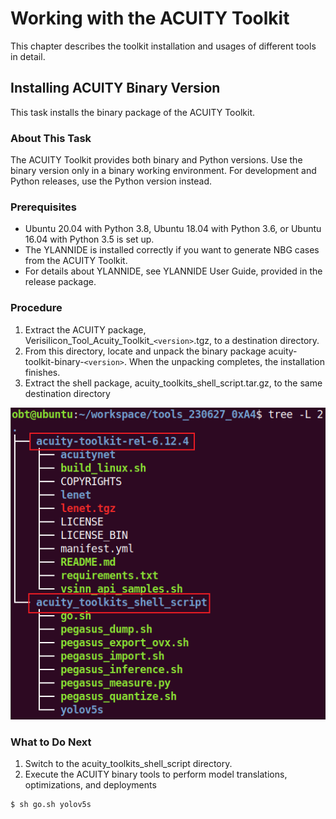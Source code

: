 # Working with the ACUITY Toolkit
This chapter describes the toolkit installation and usages of different tools in detail.

## Installing ACUITY Binary Version
This task installs the binary package of the ACUITY Toolkit.

### About This Task
The ACUITY Toolkit provides both binary and Python versions. Use the binary version only in a binary working environment. For development and Python releases, use the Python version instead.

### Prerequisites 

  - Ubuntu 20.04 with Python 3.8, Ubuntu 18.04 with Python 3.6, or Ubuntu 16.04 with Python 3.5 is set up.
  - The YLANNIDE is installed correctly if you want to generate NBG cases from the ACUITY Toolkit.
  - For details about YLANNIDE, see YLANNIDE User Guide, provided in the release package.

### Procedure
1. Extract the ACUITY package, Verisilicon_Tool_Acuity_Toolkit_`<version>`.tgz, to a destination directory.
2. From this directory, locate and unpack the binary package acuity-toolkit-binary-`<version>`. When the unpacking completes, the installation finishes.
3. Extract the shell package, acuity_toolkits_shell_script.tar.gz, to the same destination directory

<div align=center>
  <img src="../assets/img/install_acuity-toolkits.jpg" alt="Image">
</div>


### What to Do Next
1. Switch to the acuity_toolkits_shell_script directory.
2. Execute the ACUITY binary tools to perform model translations, optimizations, and deployments

```bash
$ sh go.sh yolov5s
```
